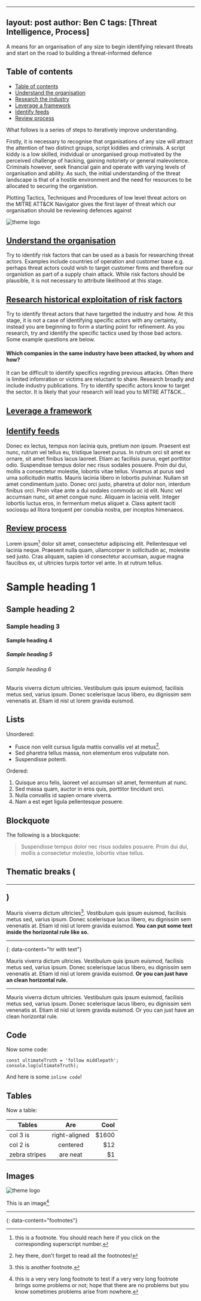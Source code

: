 
---
layout: post
author: Ben C
tags: [Threat Intelligence, Process]
---

A means for an organisation of any size to begin identifying relevant threats and start on the road to building a threat-informed defence

## Table of contents
- [Table of contents](#table-of-contents)
- [Understand the organisation](#understand-the-organisation)
- [Research the industry](#research-industry)
- [Leverage a framework](#using-mitre)
- [Identify feeds](#identify-feeds)
- [Review process](#review-process)


What follows is a series of steps to iteratively improve understanding.

Firstly, it is necessary to recognise that organisations of any size will attract the attention of two distinct groups, script kiddies and criminals. A script kiddy is a low skilled, inidvidual or unorganised group motivated by the perceived challenge of hacking, gaining notoriety or general malevolence. Criminals however, seek financial gain and operate with varying levels of organisation and ability. As such, the initial understanding of the threat landscape is that of a hostile environment and the need for resources to be allocated to securing the organistion. 

Plotting Tactics, Techniques and Procedures of low level threat actors on the MITRE ATT&CK Navigator gives the first layer of threat which our organisation should be reviewing defences against

![theme logo](/assets/Script_kiddies_Sub.svg)



## [Understand the organisation](#understand-the-organisation)

Try to identify risk factors that can be used as a basis for researching threat actors. Examples include countries of operation and customer base e.g. perhaps threat actors could wish to target customer firms and therefore our organistion as part of a supply chain attack. While risk factors should be plausible, it is not necessary to attribute likelihood at this stage.


## [Research historical exploitation of risk factors](#research-industry)

Try to identify threat actors that have targetted the industry and how. At this stage, it is not a case of identifying specific actors with any certainty, instead you are beginning to form a starting point for refinement. As you research, try and identify the specific tactics used by those bad actors. Some example questions are below. 


#### Which companies in the same industry have been attacked, by whom and how?
It can be difficult to identify specifics regrding previous attacks. Often there is limited infomration or victims are reluctant to share. Research broadly and include industry publications. Try to identify specific actors know to target the sector. It is likely that your research will lead you to MITRE ATT&CK...

## [Leverage a framework](#using-mitre)


## [Identify feeds](#identify-feeds)

Donec ex lectus, tempus non lacinia quis, pretium non ipsum. Praesent est nunc, rutrum vel tellus eu, tristique laoreet purus. In rutrum orci sit amet ex ornare, sit amet finibus lacus laoreet. Etiam ac facilisis purus, eget porttitor odio. Suspendisse tempus dolor nec risus sodales posuere. Proin dui dui, mollis a consectetur molestie, lobortis vitae tellus. Vivamus at purus sed urna sollicitudin mattis. Mauris lacinia libero in lobortis pulvinar. Nullam sit amet condimentum justo. Donec orci justo, pharetra ut dolor non, interdum finibus orci. Proin vitae ante a dui sodales commodo ac id elit. Nunc vel accumsan nunc, sit amet congue nunc. Aliquam in lacinia velit. Integer lobortis luctus eros, in fermentum metus aliquet a. Class aptent taciti sociosqu ad litora torquent per conubia nostra, per inceptos himenaeos.

## [Review process](#review-process)

Lorem ipsum[^1] dolor sit amet, consectetur adipiscing elit. Pellentesque vel lacinia neque. Praesent nulla quam, ullamcorper in sollicitudin ac, molestie sed justo. Cras aliquam, sapien id consectetur accumsan, augue magna faucibus ex, ut ultricies turpis tortor vel ante. In at rutrum tellus.

# Sample heading 1
## Sample heading 2
### Sample heading 3
#### Sample heading 4
##### Sample heading 5
###### Sample heading 6

Mauris viverra dictum ultricies. Vestibulum quis ipsum euismod, facilisis metus sed, varius ipsum. Donec scelerisque lacus libero, eu dignissim sem venenatis at. Etiam id nisl ut lorem gravida euismod.

## Lists

Unordered:

- Fusce non velit cursus ligula mattis convallis vel at metus[^2].
- Sed pharetra tellus massa, non elementum eros vulputate non.
- Suspendisse potenti.

Ordered:

1. Quisque arcu felis, laoreet vel accumsan sit amet, fermentum at nunc.
2. Sed massa quam, auctor in eros quis, porttitor tincidunt orci.
3. Nulla convallis id sapien ornare viverra.
4. Nam a est eget ligula pellentesque posuere.

## Blockquote

The following is a blockquote:

> Suspendisse tempus dolor nec risus sodales posuere. Proin dui dui, mollis a consectetur molestie, lobortis vitae tellus.

## Thematic breaks (<hr>)

Mauris viverra dictum ultricies[^3]. Vestibulum quis ipsum euismod, facilisis metus sed, varius ipsum. Donec scelerisque lacus libero, eu dignissim sem venenatis at. Etiam id nisl ut lorem gravida euismod. **You can put some text inside the horizontal rule like so.**

---
{: data-content="hr with text"}

Mauris viverra dictum ultricies. Vestibulum quis ipsum euismod, facilisis metus sed, varius ipsum. Donec scelerisque lacus libero, eu dignissim sem venenatis at. Etiam id nisl ut lorem gravida euismod. **Or you can just have an clean horizontal rule.**

---

Mauris viverra dictum ultricies. Vestibulum quis ipsum euismod, facilisis metus sed, varius ipsum. Donec scelerisque lacus libero, eu dignissim sem venenatis at. Etiam id nisl ut lorem gravida euismod. Or you can just have an clean horizontal rule.

## Code

Now some code:

```
const ultimateTruth = 'follow middlepath';
console.log(ultimateTruth);
```

And here is some `inline code`!

## Tables

Now a table:

| Tables        | Are           | Cool  |
| ------------- |:-------------:| -----:|
| col 3 is      | right-aligned | $1600 |
| col 2 is      | centered      |   $12 |
| zebra stripes | are neat      |    $1 |

## Images

![theme logo](http://www.abhinavsaxena.com/images/abhinav.jpeg)

This is an image[^4]

---
{: data-content="footnotes"}

[^1]: this is a footnote. You should reach here if you click on the corresponding superscript number.
[^2]: hey there, don't forget to read all the footnotes!
[^3]: this is another footnote.
[^4]: this is a very very long footnote to test if a very very long footnote brings some problems or not; hope that there are no problems but you know sometimes problems arise from nowhere.
